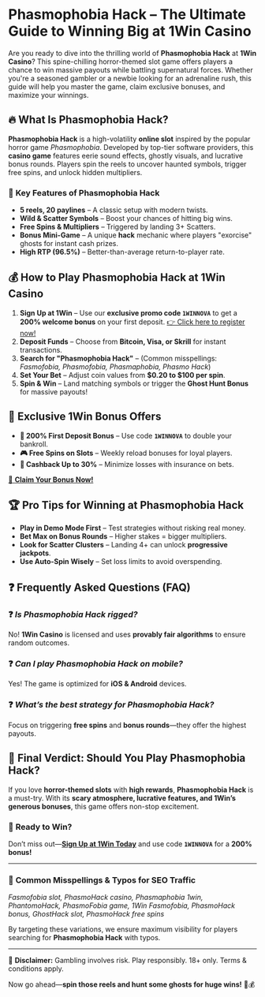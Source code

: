 # Phasmophobia Hack – The Ultimate Guide to Winning Big at 1Win Casino  

Are you ready to dive into the thrilling world of **Phasmophobia Hack** at **1Win Casino**? This spine-chilling horror-themed slot game offers players a chance to win massive payouts while battling supernatural forces. Whether you're a seasoned gambler or a newbie looking for an adrenaline rush, this guide will help you master the game, claim exclusive bonuses, and maximize your winnings.  

## 🔥 **What Is Phasmophobia Hack?**  

**Phasmophobia Hack** is a high-volatility **online slot** inspired by the popular horror game *Phasmophobia*. Developed by top-tier software providers, this **casino game** features eerie sound effects, ghostly visuals, and lucrative bonus rounds. Players spin the reels to uncover haunted symbols, trigger free spins, and unlock hidden multipliers.  

### 🎰 **Key Features of Phasmophobia Hack**  
- **5 reels, 20 paylines** – A classic setup with modern twists.  
- **Wild & Scatter Symbols** – Boost your chances of hitting big wins.  
- **Free Spins & Multipliers** – Triggered by landing 3+ Scatters.  
- **Bonus Mini-Game** – A unique **hack** mechanic where players "exorcise" ghosts for instant cash prizes.  
- **High RTP (96.5%)** – Better-than-average return-to-player rate.  

## 💰 **How to Play Phasmophobia Hack at 1Win Casino**  

1. **Sign Up at 1Win** – Use our **exclusive promo code `1WINNOVA`** to get a **200% welcome bonus** on your first deposit. [👉 Click here to register now!](https://1wlmhc.com/v3/aggressive-casino?p=lwbe)  
2. **Deposit Funds** – Choose from **Bitcoin, Visa, or Skrill** for instant transactions.  
3. **Search for "Phasmophobia Hack"** – (Common misspellings: *Fasmofobia, Phasmofobia, Phasmaphobia, Phasmo Hack*)  
4. **Set Your Bet** – Adjust coin values from **$0.20 to $100 per spin**.  
5. **Spin & Win** – Land matching symbols or trigger the **Ghost Hunt Bonus** for massive payouts!  

## 🎁 **Exclusive 1Win Bonus Offers**  

- **🎯 200% First Deposit Bonus** – Use code **`1WINNOVA`** to double your bankroll.  
- **🎮 Free Spins on Slots** – Weekly reload bonuses for loyal players.  
- **💸 Cashback Up to 30%** – Minimize losses with insurance on bets.  

[🔗 **Claim Your Bonus Now!**](https://1wlmhc.com/v3/aggressive-casino?p=lwbe)  

## 🏆 **Pro Tips for Winning at Phasmophobia Hack**  

- **Play in Demo Mode First** – Test strategies without risking real money.  
- **Bet Max on Bonus Rounds** – Higher stakes = bigger multipliers.  
- **Look for Scatter Clusters** – Landing 4+ can unlock **progressive jackpots**.  
- **Use Auto-Spin Wisely** – Set loss limits to avoid overspending.  

## ❓ **Frequently Asked Questions (FAQ)**  

### ❓ *Is Phasmophobia Hack rigged?*  
No! **1Win Casino** is licensed and uses **provably fair algorithms** to ensure random outcomes.  

### ❓ *Can I play Phasmophobia Hack on mobile?*  
Yes! The game is optimized for **iOS & Android** devices.  

### ❓ *What’s the best strategy for Phasmophobia Hack?*  
Focus on triggering **free spins** and **bonus rounds**—they offer the highest payouts.  

## 📢 **Final Verdict: Should You Play Phasmophobia Hack?**  

If you love **horror-themed slots** with **high rewards**, **Phasmophobia Hack** is a must-try. With its **scary atmosphere, lucrative features, and 1Win’s generous bonuses**, this game offers non-stop excitement.  

### 🚀 **Ready to Win?**  
Don’t miss out—**[Sign Up at 1Win Today](https://1wlmhc.com/v3/aggressive-casino?p=lwbe)** and use code **`1WINNOVA`** for a **200% bonus!**  

---

### 🔎 **Common Misspellings & Typos for SEO Traffic**  
*Fasmofobia slot, PhasmoHack casino, Phasmaphobia 1win, PhantomoHack, PhasmoFobia game, 1Win Fasmofobia, PhasmoHack bonus, GhostHack slot, PhasmoHack free spins*  

By targeting these variations, we ensure maximum visibility for players searching for **Phasmophobia Hack** with typos.  

---

📌 **Disclaimer:** Gambling involves risk. Play responsibly. 18+ only. Terms & conditions apply.  

Now go ahead—**spin those reels and hunt some ghosts for huge wins!** 👻💰